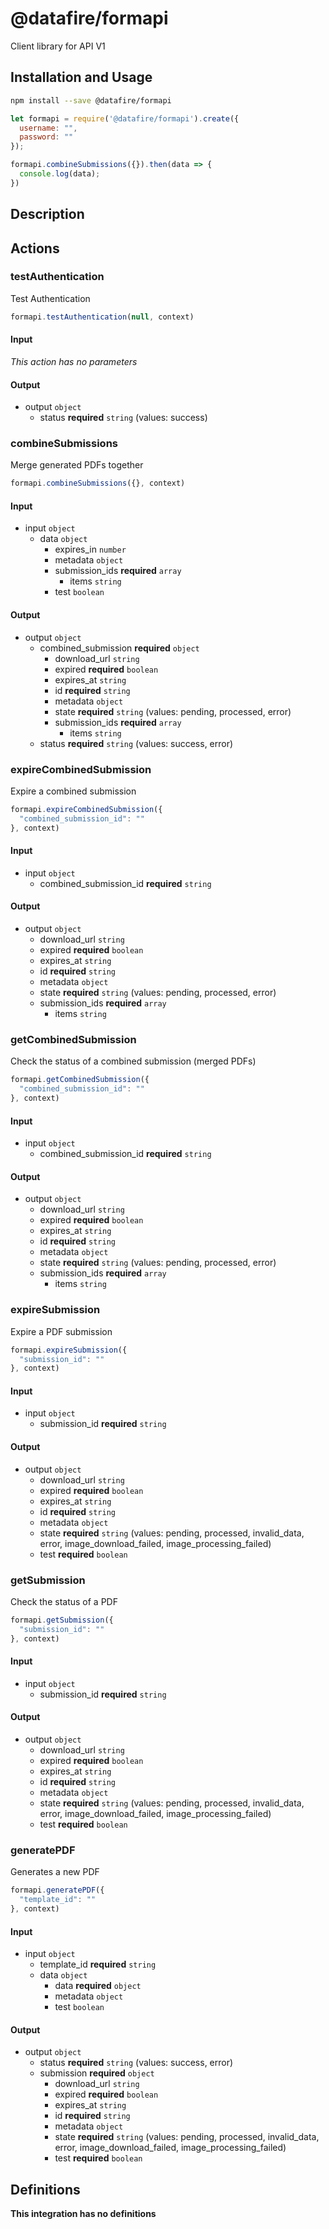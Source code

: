 # @datafire/formapi

Client library for API V1

## Installation and Usage
```bash
npm install --save @datafire/formapi
```
```js
let formapi = require('@datafire/formapi').create({
  username: "",
  password: ""
});

formapi.combineSubmissions({}).then(data => {
  console.log(data);
})
```

## Description



## Actions

### testAuthentication
Test Authentication


```js
formapi.testAuthentication(null, context)
```

#### Input
*This action has no parameters*

#### Output
* output `object`
  * status **required** `string` (values: success)

### combineSubmissions
Merge generated PDFs together


```js
formapi.combineSubmissions({}, context)
```

#### Input
* input `object`
  * data `object`
    * expires_in `number`
    * metadata `object`
    * submission_ids **required** `array`
      * items `string`
    * test `boolean`

#### Output
* output `object`
  * combined_submission **required** `object`
    * download_url `string`
    * expired **required** `boolean`
    * expires_at `string`
    * id **required** `string`
    * metadata `object`
    * state **required** `string` (values: pending, processed, error)
    * submission_ids **required** `array`
      * items `string`
  * status **required** `string` (values: success, error)

### expireCombinedSubmission
Expire a combined submission


```js
formapi.expireCombinedSubmission({
  "combined_submission_id": ""
}, context)
```

#### Input
* input `object`
  * combined_submission_id **required** `string`

#### Output
* output `object`
  * download_url `string`
  * expired **required** `boolean`
  * expires_at `string`
  * id **required** `string`
  * metadata `object`
  * state **required** `string` (values: pending, processed, error)
  * submission_ids **required** `array`
    * items `string`

### getCombinedSubmission
Check the status of a combined submission (merged PDFs)


```js
formapi.getCombinedSubmission({
  "combined_submission_id": ""
}, context)
```

#### Input
* input `object`
  * combined_submission_id **required** `string`

#### Output
* output `object`
  * download_url `string`
  * expired **required** `boolean`
  * expires_at `string`
  * id **required** `string`
  * metadata `object`
  * state **required** `string` (values: pending, processed, error)
  * submission_ids **required** `array`
    * items `string`

### expireSubmission
Expire a PDF submission


```js
formapi.expireSubmission({
  "submission_id": ""
}, context)
```

#### Input
* input `object`
  * submission_id **required** `string`

#### Output
* output `object`
  * download_url `string`
  * expired **required** `boolean`
  * expires_at `string`
  * id **required** `string`
  * metadata `object`
  * state **required** `string` (values: pending, processed, invalid_data, error, image_download_failed, image_processing_failed)
  * test **required** `boolean`

### getSubmission
Check the status of a PDF


```js
formapi.getSubmission({
  "submission_id": ""
}, context)
```

#### Input
* input `object`
  * submission_id **required** `string`

#### Output
* output `object`
  * download_url `string`
  * expired **required** `boolean`
  * expires_at `string`
  * id **required** `string`
  * metadata `object`
  * state **required** `string` (values: pending, processed, invalid_data, error, image_download_failed, image_processing_failed)
  * test **required** `boolean`

### generatePDF
Generates a new PDF


```js
formapi.generatePDF({
  "template_id": ""
}, context)
```

#### Input
* input `object`
  * template_id **required** `string`
  * data `object`
    * data **required** `object`
    * metadata `object`
    * test `boolean`

#### Output
* output `object`
  * status **required** `string` (values: success, error)
  * submission **required** `object`
    * download_url `string`
    * expired **required** `boolean`
    * expires_at `string`
    * id **required** `string`
    * metadata `object`
    * state **required** `string` (values: pending, processed, invalid_data, error, image_download_failed, image_processing_failed)
    * test **required** `boolean`



## Definitions

**This integration has no definitions**

